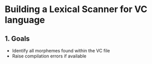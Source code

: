 # Building a Lexical Scanner for VC language
## 1. Goals
- Identify all morphemes found within the VC file
- Raise compilation errors if available